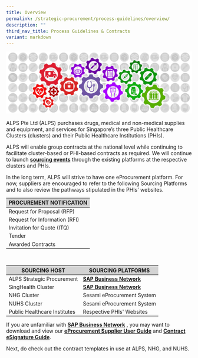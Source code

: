 ```yaml
---
title: Overview
permalink: /strategic-procurement/process-guidelines/overview/
description: ""
third_nav_title: Process Guidelines & Contracts
variant: markdown
---
```

![](/images/alps_sourcing_events_process_guidelines_1920x640_clear.png)

ALPS Pte Ltd (ALPS) purchases drugs, medical and non-medical supplies and equipment, and services for Singapore’s three Public Healthcare Clusters (clusters) and their Public Healthcare Institutions (PHIs).

ALPS will enable group contracts at the national level while continuing to facilitate cluster-based or PHI-based contracts as required. We will continue to launch **[sourcing events](/sourcing-events/national-level/overview/)** through the existing platforms at the respective clusters and PHIs.

In the long term, ALPS will strive to have one eProcurement platform. For now, suppliers are encouraged to refer to the following Sourcing Platforms and to also review the pathways stipulated in the PHIs' websites.

<section>
	<table style="border-color: lightgray; border-width: 1px">
		<thead style="background-color: lightgray">
			<tr>
				<th>PROCUREMENT NOTIFICATION</th>
			</tr>
		</thead>
		<tbody>
			<tr>
				<td>Request for Proposal (RFP)</td>
			</tr>
			<tr>
				<td>Request for Information (RFI)</td>
			</tr>
			<tr>
				<td>Invitation for Quote (ITQ)</td>
			</tr>
			<tr>
				<td>Tender</td>
			</tr>
			<tr>
				<td>Awarded Contracts</td>
			</tr>
		</tbody>
	</table>
</section>

<br>

<section>
	<table style="border-color: lightgray; border-width: 1px">
		<thead style="background-color: lightgray">
			<tr>
				<th>SOURCING HOST</th>
				<th>SOURCING PLATFORMS</th>
			</tr>
		</thead>
		<tbody>
			<tr>
				<td>ALPS Strategic Procurement</td>
				<td><a target="_blank" style="font-weight: bold" href="https://supplier.ariba.com/">SAP Business Network</a></td>
			</tr>
			<tr>
				<td>SingHealth Cluster</td>
				<td><a target="_blank" style="font-weight: bold" href="https://supplier.ariba.com/">SAP Business Network</a></td>
			</tr>
			<tr>
				<td>NHG Cluster</td>
				<td>Sesami eProcurement System</td>
			</tr>
			<tr>
				<td>NUHS Cluster</td>
				<td>Sesami eProcurement System</td>
			</tr>
			<tr>
				<td>Public Healthcare Institutes</td>
				<td>Respective PHIs' Websites</td>
			</tr>
		</tbody>
	</table>
</section>

If you are unfamiliar with **[SAP Business Network](https://supplier.ariba.com/)** , you may want to download and view our **[eProcurement Supplier User Guide](https://for.sg/alps-eprocurement-supplier-user-guide)** and **[Contract eSignature Guide](/files/Sourcing%20Events/contract_esignature_guide_v1_2.pdf)**.

Next, do check out the contract templates in use at ALPS, NHG, and NUHS.